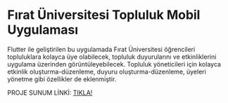 # Fırat Üniversitesi Topluluk Mobil Uygulaması

Flutter ile geliştirilen bu uygulamada Fırat Üniversitesi öğrencileri topluluklara kolayca üye olabilecek, topluluk duyurularını ve etkinliklerini uygulama üzerinden görüntüleyebilecek.
Topluluk yöneticileri için kolayca etkinlik oluşturma-düzenleme, duyuru oluşturma-düzenleme, üyeleri yönetme gibi özellikler de eklenmiştir.

PROJE SUNUM LİNKİ: [TIKLA!](https://www.canva.com/design/DAGFs-wOkGM/pwRM3tsowrqBIA-tmMFN5A/edit)
